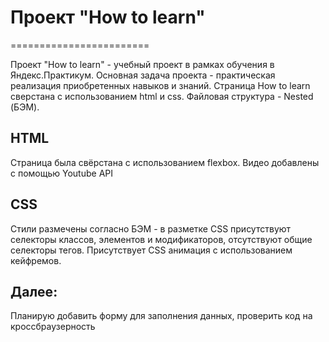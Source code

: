 # Проект "How to learn"
========================

Проект "How to learn" - учебный проект в рамках обучения в Яндекс.Практикум.
Основная задача проекта - практическая реализация приобретенных навыков и знаний.
Страница How to learn сверстана с использованием html и css. Файловая структура - Nested (БЭМ).

## HTML
Страница была свёрстана с использованием flexbox.
Видео добавлены с помощью Youtube API

## CSS
Стили размечены согласно БЭМ  - в разметке CSS присутствуют селекторы классов, элементов и модификаторов, отсутствуют общие селекторы тегов.
Присутствует CSS анимация с использованием кейфремов.

## Далее:
Планирую добавить форму для заполнения данных, проверить код на кроссбраузерность
